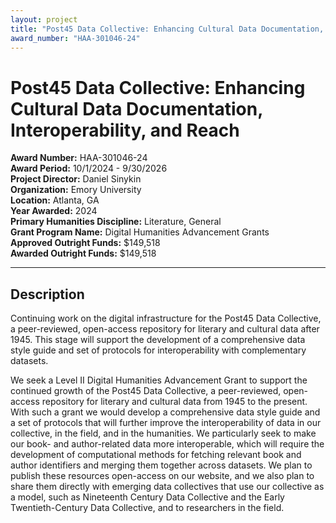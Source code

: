 ```yaml
---
layout: project
title: "Post45 Data Collective: Enhancing Cultural Data Documentation, Interoperability, and Reach"
award_number: "HAA-301046-24"
---
```



# Post45 Data Collective: Enhancing Cultural Data Documentation, Interoperability, and Reach

**Award Number:** HAA-301046-24  
**Award Period:** 10/1/2024 - 9/30/2026  
**Project Director:** Daniel  Sinykin  
**Organization:** Emory University  
**Location:** Atlanta, GA  
**Year Awarded:** 2024  
**Primary Humanities Discipline:** Literature, General  
**Grant Program Name:** Digital Humanities Advancement Grants  
**Approved Outright Funds:** $149,518  
**Awarded Outright Funds:** $149,518  

---

## Description

<p>Continuing work on the digital infrastructure
for the Post45 Data Collective, a
peer-reviewed, open-access repository for literary and cultural data after 1945.  This stage will support the development of a comprehensive data style guide and set of protocols
for interoperability with complementary datasets.</p>
<p>We seek a Level II Digital Humanities Advancement Grant to support the continued growth of the Post45 Data Collective, a peer-reviewed, open-access repository for literary and cultural data from 1945 to the present. With such a grant we would develop a comprehensive data style guide and a set of protocols that will further improve the interoperability of data in our collective, in the field, and in the humanities. We particularly seek to make our book- and author-related data more interoperable, which will require the development of computational methods for fetching relevant book and author identifiers and merging them together across datasets. We plan to publish these resources open-access on our website, and we also plan to share them directly with emerging data collectives that use our collective as a model, such as Nineteenth Century Data Collective and the Early Twentieth-Century Data Collective, and to researchers in the field.</p>
